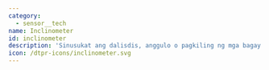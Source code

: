 ```yaml
---
category:
  - sensor__tech
name: Inclinometer
id: inclinometer
description: 'Sinusukat ang dalisdis, anggulo o pagkiling ng mga bagay batay sa gravity.'
icon: /dtpr-icons/inclinometer.svg
---
```


